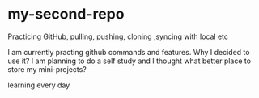 # my-second-repo
Practicing GitHub, pulling, pushing, cloning ,syncing with local etc

 
I am currently practing github commands and features. Why I decided to use it? I am planning to do a self study and I thought what better place to store my mini-projects?
 
learning every day
 
